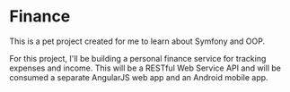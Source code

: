 Finance
=======

This is a pet project created for me to learn about Symfony and OOP.

For this project, I'll be building a personal finance service for tracking expenses and income.
This will be a RESTful Web Service API and will be consumed a separate AngularJS web app and an Android mobile app.

